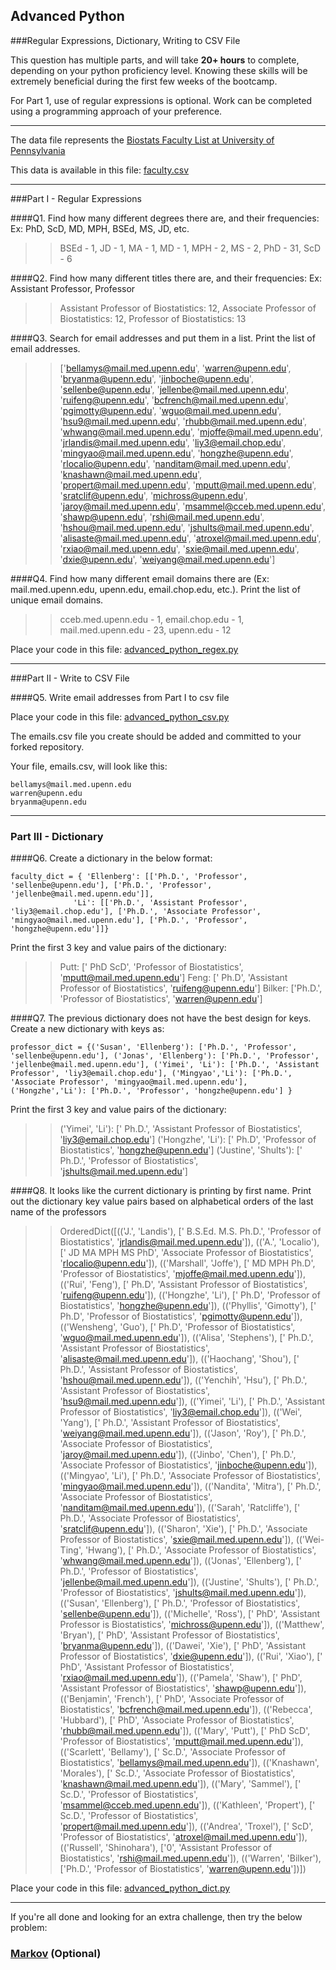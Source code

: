 ## Advanced Python    

###Regular Expressions, Dictionary, Writing to CSV File  

This question has multiple parts, and will take **20+ hours** to complete, depending on your python proficiency level.  Knowing these skills will be extremely beneficial during the first few weeks of the bootcamp.

For Part 1, use of regular expressions is optional.  Work can be completed using a programming approach of your preference. 

---

The data file represents the [Biostats Faculty List at University of Pennsylvania](http://www.med.upenn.edu/cceb/biostat/faculty.shtml)

This data is available in this file:  [faculty.csv](python/faculty.csv)

--- 

###Part I - Regular Expressions  


####Q1. Find how many different degrees there are, and their frequencies: Ex:  PhD, ScD, MD, MPH, BSEd, MS, JD, etc.

>> BSEd - 1,
   JD - 1,
   MA - 1,
   MD - 1,
   MPH - 2,
   MS - 2,
   PhD - 31,
   ScD - 6


####Q2. Find how many different titles there are, and their frequencies:  Ex:  Assistant Professor, Professor

>> Assistant Professor of Biostatistics: 12,
   Associate Professor of Biostatistics: 12,
   Professor of Biostatistics: 13


####Q3. Search for email addresses and put them in a list.  Print the list of email addresses.

>> ['bellamys@mail.med.upenn.edu',
 'warren@upenn.edu',
 'bryanma@upenn.edu',
 'jinboche@upenn.edu',
 'sellenbe@upenn.edu',
 'jellenbe@mail.med.upenn.edu',
 'ruifeng@upenn.edu',
 'bcfrench@mail.med.upenn.edu',
 'pgimotty@upenn.edu',
 'wguo@mail.med.upenn.edu',
 'hsu9@mail.med.upenn.edu',
 'rhubb@mail.med.upenn.edu',
 'whwang@mail.med.upenn.edu',
 'mjoffe@mail.med.upenn.edu',
 'jrlandis@mail.med.upenn.edu',
 'liy3@email.chop.edu',
 'mingyao@mail.med.upenn.edu',
 'hongzhe@upenn.edu',
 'rlocalio@upenn.edu',
 'nanditam@mail.med.upenn.edu',
 'knashawn@mail.med.upenn.edu',
 'propert@mail.med.upenn.edu',
 'mputt@mail.med.upenn.edu',
 'sratclif@upenn.edu',
 'michross@upenn.edu',
 'jaroy@mail.med.upenn.edu',
 'msammel@cceb.med.upenn.edu',
 'shawp@upenn.edu',
 'rshi@mail.med.upenn.edu',
 'hshou@mail.med.upenn.edu',
 'jshults@mail.med.upenn.edu',
 'alisaste@mail.med.upenn.edu',
 'atroxel@mail.med.upenn.edu',
 'rxiao@mail.med.upenn.edu',
 'sxie@mail.med.upenn.edu',
 'dxie@upenn.edu',
 'weiyang@mail.med.upenn.edu']


####Q4. Find how many different email domains there are (Ex:  mail.med.upenn.edu, upenn.edu, email.chop.edu, etc.).  Print the list of unique email domains.

>> cceb.med.upenn.edu - 1,
   email.chop.edu - 1,
   mail.med.upenn.edu - 23,
   upenn.edu - 12

Place your code in this file: [advanced_python_regex.py](python/advanced_python_regex.py)

---

###Part II - Write to CSV File

####Q5.  Write email addresses from Part I to csv file

Place your code in this file: [advanced_python_csv.py](python/advanced_python_csv.py)

The emails.csv file you create should be added and committed to your forked repository.

Your file, emails.csv, will look like this:
```
bellamys@mail.med.upenn.edu
warren@upenn.edu
bryanma@upenn.edu
```

---

### Part III - Dictionary

####Q6.  Create a dictionary in the below format:
```
faculty_dict = { 'Ellenberg': [['Ph.D.', 'Professor', 'sellenbe@upenn.edu'], ['Ph.D.', 'Professor', 'jellenbe@mail.med.upenn.edu']],
              'Li': [['Ph.D.', 'Assistant Professor', 'liy3@email.chop.edu'], ['Ph.D.', 'Associate Professor', 'mingyao@mail.med.upenn.edu'], ['Ph.D.', 'Professor', 'hongzhe@upenn.edu']]}
```
Print the first 3 key and value pairs of the dictionary:

>> Putt: [' PhD ScD', 'Professor of Biostatistics', 'mputt@mail.med.upenn.edu']
Feng: [' Ph.D', 'Assistant Professor of Biostatistics', 'ruifeng@upenn.edu']
Bilker: ['Ph.D.', 'Professor of Biostatistics', 'warren@upenn.edu']

####Q7.  The previous dictionary does not have the best design for keys.  Create a new dictionary with keys as:

```
professor_dict = {('Susan', 'Ellenberg'): ['Ph.D.', 'Professor', 'sellenbe@upenn.edu'], ('Jonas', 'Ellenberg'): ['Ph.D.', 'Professor', 'jellenbe@mail.med.upenn.edu'], ('Yimei', 'Li'): ['Ph.D.', 'Assistant Professor', 'liy3@email.chop.edu'], ('Mingyao','Li'): ['Ph.D.', 'Associate Professor', 'mingyao@mail.med.upenn.edu'], ('Hongzhe','Li'): ['Ph.D.', 'Professor', 'hongzhe@upenn.edu'] }
```

Print the first 3 key and value pairs of the dictionary:

>>('Yimei', 'Li'): [' Ph.D.', 'Assistant Professor of Biostatistics', 'liy3@email.chop.edu']
('Hongzhe', 'Li'): [' Ph.D', 'Professor of Biostatistics', 'hongzhe@upenn.edu']
('Justine', 'Shults'): [' Ph.D.', 'Professor of Biostatistics', 'jshults@mail.med.upenn.edu']

####Q8.  It looks like the current dictionary is printing by first name.  Print out the dictionary key value pairs based on alphabetical orders of the last name of the professors

>>OrderedDict([(('J.', 'Landis'),
              [' B.S.Ed. M.S. Ph.D.',
               'Professor of Biostatistics',
               'jrlandis@mail.med.upenn.edu']),
             (('A.', 'Localio'),
              [' JD MA MPH MS PhD',
               'Associate Professor of Biostatistics',
               'rlocalio@upenn.edu']),
             (('Marshall', 'Joffe'),
              [' MD MPH Ph.D',
               'Professor of Biostatistics',
               'mjoffe@mail.med.upenn.edu']),
             (('Rui', 'Feng'),
              [' Ph.D',
               'Assistant Professor of Biostatistics',
               'ruifeng@upenn.edu']),
             (('Hongzhe', 'Li'),
              [' Ph.D', 'Professor of Biostatistics', 'hongzhe@upenn.edu']),
             (('Phyllis', 'Gimotty'),
              [' Ph.D', 'Professor of Biostatistics', 'pgimotty@upenn.edu']),
             (('Wensheng', 'Guo'),
              [' Ph.D',
               'Professor of Biostatistics',
               'wguo@mail.med.upenn.edu']),
             (('Alisa', 'Stephens'),
              [' Ph.D.',
               'Assistant Professor of Biostatistics',
               'alisaste@mail.med.upenn.edu']),
             (('Haochang', 'Shou'),
              [' Ph.D.',
               'Assistant Professor of Biostatistics',
               'hshou@mail.med.upenn.edu']),
             (('Yenchih', 'Hsu'),
              [' Ph.D.',
               'Assistant Professor of Biostatistics',
               'hsu9@mail.med.upenn.edu']),
             (('Yimei', 'Li'),
              [' Ph.D.',
               'Assistant Professor of Biostatistics',
               'liy3@email.chop.edu']),
             (('Wei', 'Yang'),
              [' Ph.D.',
               'Assistant Professor of Biostatistics',
               'weiyang@mail.med.upenn.edu']),
             (('Jason', 'Roy'),
              [' Ph.D.',
               'Associate Professor of Biostatistics',
               'jaroy@mail.med.upenn.edu']),
             (('Jinbo', 'Chen'),
              [' Ph.D.',
               'Associate Professor of Biostatistics',
               'jinboche@upenn.edu']),
             (('Mingyao', 'Li'),
              [' Ph.D.',
               'Associate Professor of Biostatistics',
               'mingyao@mail.med.upenn.edu']),
             (('Nandita', 'Mitra'),
              [' Ph.D.',
               'Associate Professor of Biostatistics',
               'nanditam@mail.med.upenn.edu']),
             (('Sarah', 'Ratcliffe'),
              [' Ph.D.',
               'Associate Professor of Biostatistics',
               'sratclif@upenn.edu']),
             (('Sharon', 'Xie'),
              [' Ph.D.',
               'Associate Professor of Biostatistics',
               'sxie@mail.med.upenn.edu']),
             (('Wei-Ting', 'Hwang'),
              [' Ph.D.',
               'Associate Professor of Biostatistics',
               'whwang@mail.med.upenn.edu']),
             (('Jonas', 'Ellenberg'),
              [' Ph.D.',
               'Professor of Biostatistics',
               'jellenbe@mail.med.upenn.edu']),
             (('Justine', 'Shults'),
              [' Ph.D.',
               'Professor of Biostatistics',
               'jshults@mail.med.upenn.edu']),
             (('Susan', 'Ellenberg'),
              [' Ph.D.', 'Professor of Biostatistics', 'sellenbe@upenn.edu']),
             (('Michelle', 'Ross'),
              [' PhD',
               'Assistant Professor is Biostatistics',
               'michross@upenn.edu']),
             (('Matthew', 'Bryan'),
              [' PhD',
               'Assistant Professor of Biostatistics',
               'bryanma@upenn.edu']),
             (('Dawei', 'Xie'),
              [' PhD',
               'Assistant Professor of Biostatistics',
               'dxie@upenn.edu']),
             (('Rui', 'Xiao'),
              [' PhD',
               'Assistant Professor of Biostatistics',
               'rxiao@mail.med.upenn.edu']),
             (('Pamela', 'Shaw'),
              [' PhD',
               'Assistant Professor of Biostatistics',
               'shawp@upenn.edu']),
             (('Benjamin', 'French'),
              [' PhD',
               'Associate Professor of Biostatistics',
               'bcfrench@mail.med.upenn.edu']),
             (('Rebecca', 'Hubbard'),
              [' PhD',
               'Associate Professor of Biostatistics',
               'rhubb@mail.med.upenn.edu']),
             (('Mary', 'Putt'),
              [' PhD ScD',
               'Professor of Biostatistics',
               'mputt@mail.med.upenn.edu']),
             (('Scarlett', 'Bellamy'),
              [' Sc.D.',
               'Associate Professor of Biostatistics',
               'bellamys@mail.med.upenn.edu']),
             (('Knashawn', 'Morales'),
              [' Sc.D.',
               'Associate Professor of Biostatistics',
               'knashawn@mail.med.upenn.edu']),
             (('Mary', 'Sammel'),
              [' Sc.D.',
               'Professor of Biostatistics',
               'msammel@cceb.med.upenn.edu']),
             (('Kathleen', 'Propert'),
              [' Sc.D.',
               'Professor of Biostatistics',
               'propert@mail.med.upenn.edu']),
             (('Andrea', 'Troxel'),
              [' ScD',
               'Professor of Biostatistics',
               'atroxel@mail.med.upenn.edu']),
             (('Russell', 'Shinohara'),
              ['0',
               'Assistant Professor of Biostatistics',
               'rshi@mail.med.upenn.edu']),
             (('Warren', 'Bilker'),
              ['Ph.D.', 'Professor of Biostatistics', 'warren@upenn.edu'])])

Place your code in this file: [advanced_python_dict.py](python/advanced_python_dict.py)

--- 

If you're all done and looking for an extra challenge, then try the below problem:  

### [Markov](python/markov.py) (Optional)

